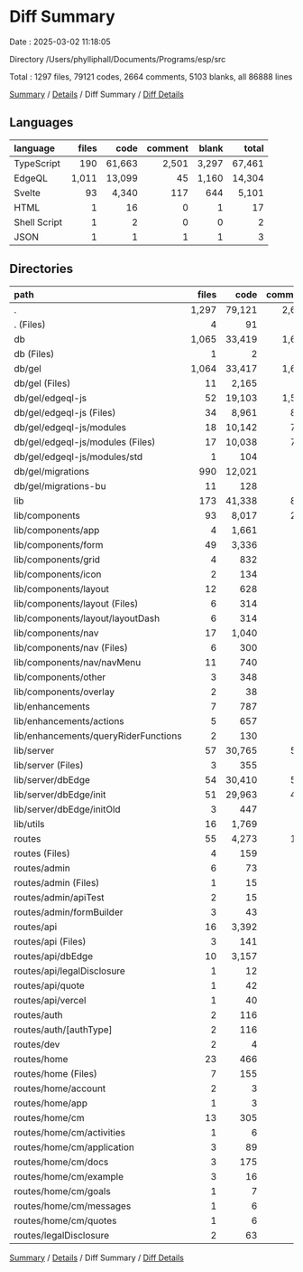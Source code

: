 # Diff Summary

Date : 2025-03-02 11:18:05

Directory /Users/phylliphall/Documents/Programs/esp/src

Total : 1297 files,  79121 codes, 2664 comments, 5103 blanks, all 86888 lines

[Summary](results.md) / [Details](details.md) / Diff Summary / [Diff Details](diff-details.md)

## Languages
| language | files | code | comment | blank | total |
| :--- | ---: | ---: | ---: | ---: | ---: |
| TypeScript | 190 | 61,663 | 2,501 | 3,297 | 67,461 |
| EdgeQL | 1,011 | 13,099 | 45 | 1,160 | 14,304 |
| Svelte | 93 | 4,340 | 117 | 644 | 5,101 |
| HTML | 1 | 16 | 0 | 1 | 17 |
| Shell Script | 1 | 2 | 0 | 0 | 2 |
| JSON | 1 | 1 | 1 | 1 | 3 |

## Directories
| path | files | code | comment | blank | total |
| :--- | ---: | ---: | ---: | ---: | ---: |
| . | 1,297 | 79,121 | 2,664 | 5,103 | 86,888 |
| . (Files) | 4 | 91 | 40 | 29 | 160 |
| db | 1,065 | 33,419 | 1,626 | 2,520 | 37,565 |
| db (Files) | 1 | 2 | 0 | 0 | 2 |
| db/gel | 1,064 | 33,417 | 1,626 | 2,520 | 37,563 |
| db/gel (Files) | 11 | 2,165 | 46 | 166 | 2,377 |
| db/gel/edgeql-js | 52 | 19,103 | 1,580 | 1,353 | 22,036 |
| db/gel/edgeql-js (Files) | 34 | 8,961 | 849 | 743 | 10,553 |
| db/gel/edgeql-js/modules | 18 | 10,142 | 731 | 610 | 11,483 |
| db/gel/edgeql-js/modules (Files) | 17 | 10,038 | 718 | 602 | 11,358 |
| db/gel/edgeql-js/modules/std | 1 | 104 | 13 | 8 | 125 |
| db/gel/migrations | 990 | 12,021 | 0 | 990 | 13,011 |
| db/gel/migrations-bu | 11 | 128 | 0 | 11 | 139 |
| lib | 173 | 41,338 | 838 | 2,028 | 44,204 |
| lib/components | 93 | 8,017 | 202 | 918 | 9,137 |
| lib/components/app | 4 | 1,661 | 41 | 158 | 1,860 |
| lib/components/form | 49 | 3,336 | 59 | 423 | 3,818 |
| lib/components/grid | 4 | 832 | 1 | 84 | 917 |
| lib/components/icon | 2 | 134 | 2 | 8 | 144 |
| lib/components/layout | 12 | 628 | 7 | 88 | 723 |
| lib/components/layout (Files) | 6 | 314 | 0 | 42 | 356 |
| lib/components/layout/layoutDash | 6 | 314 | 7 | 46 | 367 |
| lib/components/nav | 17 | 1,040 | 55 | 120 | 1,215 |
| lib/components/nav (Files) | 6 | 300 | 0 | 32 | 332 |
| lib/components/nav/navMenu | 11 | 740 | 55 | 88 | 883 |
| lib/components/other | 3 | 348 | 37 | 28 | 413 |
| lib/components/overlay | 2 | 38 | 0 | 9 | 47 |
| lib/enhancements | 7 | 787 | 9 | 102 | 898 |
| lib/enhancements/actions | 5 | 657 | 8 | 82 | 747 |
| lib/enhancements/queryRiderFunctions | 2 | 130 | 1 | 20 | 151 |
| lib/server | 57 | 30,765 | 532 | 834 | 32,131 |
| lib/server (Files) | 3 | 355 | 28 | 43 | 426 |
| lib/server/dbEdge | 54 | 30,410 | 504 | 791 | 31,705 |
| lib/server/dbEdge/init | 51 | 29,963 | 476 | 742 | 31,181 |
| lib/server/dbEdge/initOld | 3 | 447 | 28 | 49 | 524 |
| lib/utils | 16 | 1,769 | 95 | 174 | 2,038 |
| routes | 55 | 4,273 | 160 | 526 | 4,959 |
| routes (Files) | 4 | 159 | 0 | 21 | 180 |
| routes/admin | 6 | 73 | 5 | 28 | 106 |
| routes/admin (Files) | 1 | 15 | 0 | 3 | 18 |
| routes/admin/apiTest | 2 | 15 | 3 | 8 | 26 |
| routes/admin/formBuilder | 3 | 43 | 2 | 17 | 62 |
| routes/api | 16 | 3,392 | 77 | 348 | 3,817 |
| routes/api (Files) | 3 | 141 | 1 | 30 | 172 |
| routes/api/dbEdge | 10 | 3,157 | 43 | 300 | 3,500 |
| routes/api/legalDisclosure | 1 | 12 | 0 | 4 | 16 |
| routes/api/quote | 1 | 42 | 33 | 7 | 82 |
| routes/api/vercel | 1 | 40 | 0 | 7 | 47 |
| routes/auth | 2 | 116 | 0 | 17 | 133 |
| routes/auth/[authType] | 2 | 116 | 0 | 17 | 133 |
| routes/dev | 2 | 4 | 0 | 3 | 7 |
| routes/home | 23 | 466 | 76 | 99 | 641 |
| routes/home (Files) | 7 | 155 | 6 | 24 | 185 |
| routes/home/account | 2 | 3 | 4 | 2 | 9 |
| routes/home/app | 1 | 3 | 0 | 1 | 4 |
| routes/home/cm | 13 | 305 | 66 | 72 | 443 |
| routes/home/cm/activities | 1 | 6 | 0 | 2 | 8 |
| routes/home/cm/application | 3 | 89 | 24 | 18 | 131 |
| routes/home/cm/docs | 3 | 175 | 33 | 37 | 245 |
| routes/home/cm/example | 3 | 16 | 9 | 9 | 34 |
| routes/home/cm/goals | 1 | 7 | 0 | 2 | 9 |
| routes/home/cm/messages | 1 | 6 | 0 | 2 | 8 |
| routes/home/cm/quotes | 1 | 6 | 0 | 2 | 8 |
| routes/legalDisclosure | 2 | 63 | 2 | 10 | 75 |

[Summary](results.md) / [Details](details.md) / Diff Summary / [Diff Details](diff-details.md)